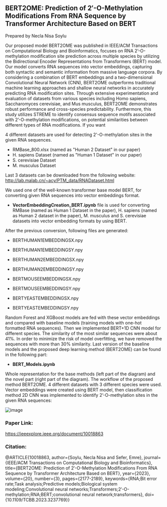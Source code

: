 ## BERT2OME: Prediction of 2′-O-Methylation Modifications From RNA Sequence by Transformer Architecture Based on BERT

Prepared by Necla Nisa Soylu

Our proposed model BERT2OME was published in IEEE/ACM Transactions on Computational Biology and Bioinformatics, focuses on RNA 2’-O-methylation modification site prediction across multiple species by utilizing the Bidirectional Encoder Representations from Transformers (BERT) model. Our model converts RNA sequences into vector embeddings, capturing both syntactic and semantic information from massive language corpora. By considering a combination of BERT embeddings and a two-dimensional Convolutional Neural Network (CNN), BERT2OME outperforms traditional machine learning approaches and shallow neural networks in accurately predicting RNA modification sites. Through extensive experimentation and evaluation of datasets from various species including Homo sapiens, Saccharomyces cerevisiae, and Mus musculus, BERT2OME demonstrates robust performance and cross-species predictability. Furthermore, this study utilizes STREME to identify consensus sequence motifs associated with 2’-O-methylation modifications, on potential similarities between different types of RNA modifications. 
If you want 

4 different datasets are used for detecting 2'-O-methylation sites in the given RNA sequences.

- RMBase_800.xlsx (named as "Human 2 Dataset" in our paper) 
- H. sapiens Dataset (named as "Human 1 Dataset" in our paper)
- S. cerevisiae Dataset
- M. musculus Dataset

Last 3 datasets can be downloaded from the following website: http://lab.malab.cn/~acy/PTM_data/RNADataset.html

We used one of the well-known transformer base model BERT, for converting given RNA sequences into vector embeddings format.

- **VectorEmbeddingCreation_BERT.ipynb** file is used for converting RMBase (named as Human 1 Dataset in the paper), H. sapiens (named as Human 2 dataset in the paper), M. musculus and S. cerevisiae datasets into vector embedding formats by using BERT.

After the previous conversion, following files are generated:

- BERTHUMAN1EMBEDDINGSX.npy
- BERTHUMAN1EMBEDDINGSY.npy

- BERTHUMAN2EMBEDDINGSX.npy
- BERTHUMAN2EMBEDDINGSY.npy

- BERTMOUSEEMBEDDINGSX.npy
- BERTMOUSEEMBEDDINGSY.npy

- BERTYEASTEMBEDDINGSX.npy
- BERTYEASTEMBEDDINGSY.npy

Random Forest and XGBoost models are fed with these vector embeddings and compared with baseline models (training models with one-hot formatted RNA sequences). Then we implemented BERT+1D CNN model for different species. The similarity of the most similar sequences were about 41%. In order to minimize the risk of model overfitting, we have removed the sequences with more than 30% similarity. Last version of the baseline models and the proposed deep learning method (BERT2OME) can be found in the following part:

- **BERT_Models.ipynb**

Whole representation for the base methods (left part of the diagram) and the novel part (right part of the diagram). The workflow of the proposed method BERT2OME. 4 different datasets with 3 different species were used.
Vector embeddings were created using BERT model, then classification method 2D CNN was implemented to identify 2’-O-methylation sites in the given RNA sequences: 

![image](https://github.com/Nisasoylu/BERT2OME/assets/29046464/16d36a9b-c0f1-4dc9-8893-d626fa6bba2a)

### Paper Link:
https://ieeexplore.ieee.org/document/10018863

### Citation:
@ARTICLE{10018863,
  author={Soylu, Necla Nisa and Sefer, Emre},
  journal={IEEE/ACM Transactions on Computational Biology and Bioinformatics}, 
  title={BERT2OME: Prediction of 2′-O-Methylation Modifications From RNA Sequence by Transformer Architecture Based on BERT}, 
  year={2023},
  volume={20},
  number={3},
  pages={2177-2189},
  keywords={RNA;Bit error rate;Task analysis;Predictive models;Biological system modeling;Convolutional neural networks;Transformers;2′-O-methylation;RNA;BERT;convolutional neural network;transformers},
  doi={10.1109/TCBB.2023.3237769}}
